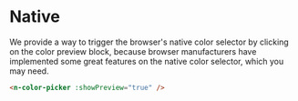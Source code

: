 # Native

We provide a way to trigger the browser's native color selector by clicking on the color preview block, because browser manufacturers have implemented some great features on the native color selector, which you may need.

```html
<n-color-picker :showPreview="true" />
```

